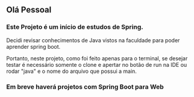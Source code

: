 <h2>Olá Pessoal</h2>
<h3>Este Projeto é um início de estudos de Spring.</h3>
<p>Decidi revisar conhecimentos de Java vistos na faculdade para poder aprender spring boot.</p>
<p>Portanto, neste projeto, como foi feito apenas para o terminal, se desejar testar é necessário somente o clone e apertar no botão de run na IDE ou rodar "java" e o nome do arquivo que possui a main.</p>
<h3>Em breve haverá projetos com Spring Boot para Web</h3>
